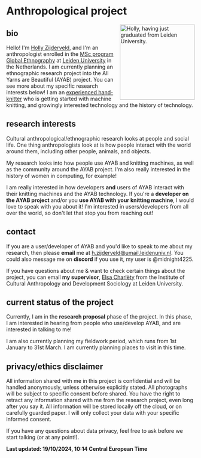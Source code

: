 # Anthropological project

<img align="right" src="https://cdn.some.pics/holly/670d2806c2332.jpg" alt="Holly, having just graduated from Leiden University." width="200"/>

## bio
Hello! I'm [Holly Zijderveld](https://hollyz1jderveld.gothub.io), and I'm an anthropologist enrolled in the [MSc program Global Ethnography](https://www.universiteitleiden.nl/en/education/study-programmes/master/cultural-anthropology-and-development-sociology/global-ethnography) at [Leiden University](https://en.wikipedia.org/wiki/Leiden_University) in the Netherlands. I am currently planning an ethnographic research project into the All Yarns are Beautiful (AYAB) project. You can see more about my specific research interests below! I am an [experienced hand-knitter](https://www.ravelry.com/people/Midnight4225) who is getting started with machine knitting, and growingly interested technology and the history of technology.

## research interests
Cultural anthropological/ethnographic research looks at people and social life. One thing anthropologists look at is how people interact with the world around them, including other people, animals, and objects.  

My research looks into how people use AYAB and knitting machines, as well as the community around the AYAB project. I'm also really interested in the history of women in computing, for example!

I am really interested in how developers **and** users of AYAB interact with their knitting machines and the AYAB technology. If you're a **developer on the AYAB project** and/or you **use AYAB with your knitting machine**, I would love to speak with you about it! I'm interested in users/developers from all over the world, so don't let that stop you from reaching out!

## contact
If you are a user/developer of AYAB and you'd like to speak to me about my research, then please **email** me at h.zijderveld@umail.leidenuniv.nl. You could also message me on **discord** if you use it, my user is @midnight4225. 

If you have questions about me & want to check certain things about the project, you can email **my supervisor**, [Elsa Charlèty](https://www.universiteitleiden.nl/en/staffmembers/elsa-charlety#tab-1) from the Institute of Cultural Anthropology and Development Sociology at Leiden University.

## current status of the project
Currently, I am in the **research proposal** phase of the project. In this phase, I am interested in hearing from people who use/develop AYAB, and are interested in talking to me!

I am also currently planning my fieldwork period, which runs from 1st January to 31st March. I am currently planning places to visit in this time. 

## privacy/ethics disclaimer
All information shared with me in this project is confidential and will be handled anonymously, unless otherwise explicitly stated. All photographs will be subject to specific consent before shared. You have the right to retract any information shared with me from the research project, even long after you say it. All information will be stored locally off the cloud, or on carefully guarded paper. I will only collect your data with your specific informed consent.

If you have any questions about data privacy, feel free to ask before we start talking (or at any point!). 

**Last updated: 19/10/2024, 10:14 Central European Time**